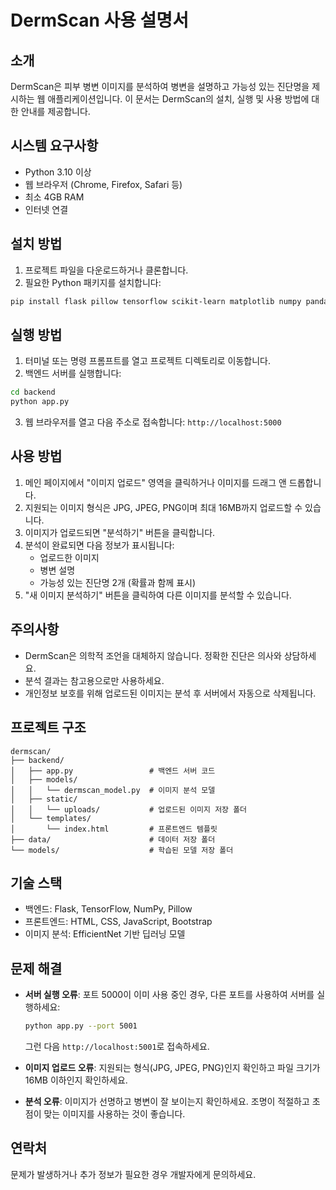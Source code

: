 # DermScan 사용 설명서

## 소개

DermScan은 피부 병변 이미지를 분석하여 병변을 설명하고 가능성 있는 진단명을 제시하는 웹 애플리케이션입니다. 이 문서는 DermScan의 설치, 실행 및 사용 방법에 대한 안내를 제공합니다.

## 시스템 요구사항

- Python 3.10 이상
- 웹 브라우저 (Chrome, Firefox, Safari 등)
- 최소 4GB RAM
- 인터넷 연결

## 설치 방법

1. 프로젝트 파일을 다운로드하거나 클론합니다.
2. 필요한 Python 패키지를 설치합니다:

```bash
pip install flask pillow tensorflow scikit-learn matplotlib numpy pandas
```

## 실행 방법

1. 터미널 또는 명령 프롬프트를 열고 프로젝트 디렉토리로 이동합니다.
2. 백엔드 서버를 실행합니다:

```bash
cd backend
python app.py
```

3. 웹 브라우저를 열고 다음 주소로 접속합니다: `http://localhost:5000`

## 사용 방법

1. 메인 페이지에서 "이미지 업로드" 영역을 클릭하거나 이미지를 드래그 앤 드롭합니다.
2. 지원되는 이미지 형식은 JPG, JPEG, PNG이며 최대 16MB까지 업로드할 수 있습니다.
3. 이미지가 업로드되면 "분석하기" 버튼을 클릭합니다.
4. 분석이 완료되면 다음 정보가 표시됩니다:
   - 업로드한 이미지
   - 병변 설명
   - 가능성 있는 진단명 2개 (확률과 함께 표시)
5. "새 이미지 분석하기" 버튼을 클릭하여 다른 이미지를 분석할 수 있습니다.

## 주의사항

- DermScan은 의학적 조언을 대체하지 않습니다. 정확한 진단은 의사와 상담하세요.
- 분석 결과는 참고용으로만 사용하세요.
- 개인정보 보호를 위해 업로드된 이미지는 분석 후 서버에서 자동으로 삭제됩니다.

## 프로젝트 구조

```
dermscan/
├── backend/
│   ├── app.py                 # 백엔드 서버 코드
│   ├── models/
│   │   └── dermscan_model.py  # 이미지 분석 모델
│   ├── static/
│   │   └── uploads/           # 업로드된 이미지 저장 폴더
│   └── templates/
│       └── index.html         # 프론트엔드 템플릿
├── data/                      # 데이터 저장 폴더
└── models/                    # 학습된 모델 저장 폴더
```

## 기술 스택

- 백엔드: Flask, TensorFlow, NumPy, Pillow
- 프론트엔드: HTML, CSS, JavaScript, Bootstrap
- 이미지 분석: EfficientNet 기반 딥러닝 모델

## 문제 해결

- **서버 실행 오류**: 포트 5000이 이미 사용 중인 경우, 다른 포트를 사용하여 서버를 실행하세요:
  ```bash
  python app.py --port 5001
  ```
  그런 다음 `http://localhost:5001`로 접속하세요.

- **이미지 업로드 오류**: 지원되는 형식(JPG, JPEG, PNG)인지 확인하고 파일 크기가 16MB 이하인지 확인하세요.

- **분석 오류**: 이미지가 선명하고 병변이 잘 보이는지 확인하세요. 조명이 적절하고 초점이 맞는 이미지를 사용하는 것이 좋습니다.

## 연락처

문제가 발생하거나 추가 정보가 필요한 경우 개발자에게 문의하세요.
